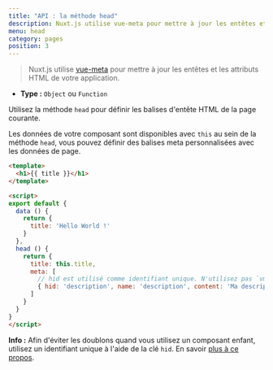 ```yaml
---
title: "API : la méthode head"
description: Nuxt.js utilise vue-meta pour mettre à jour les entêtes et les attributs HTML de votre application.
menu: head
category: pages
position: 3
---
```


> Nuxt.js utilise [vue-meta](https://github.com/nuxt/vue-meta) pour mettre à jour les entêtes et les attributs HTML de votre application.

- **Type :** `Object` ou `Function`

Utilisez la méthode `head` pour définir les balises d'entête HTML de la page courante.

Les données de votre composant sont disponibles avec `this` au sein de la méthode `head`, vous pouvez définir des balises meta personnalisées avec les données de page.

```html
<template>
  <h1>{{ title }}</h1>
</template>

<script>
export default {
  data () {
    return {
      title: 'Hello World !'
    }
  },
  head () {
    return {
      title: this.title,
      meta: [
        // hid est utilisé comme identifiant unique. N'utilisez pas `vmid` car ça ne fonctionnera pas
        { hid: 'description', name: 'description', content: 'Ma description personnalisée' }
      ]
    }
  }
}
</script>
```

<div class="Alert Alert--teal">

<b>Info :</b> Afin d'éviter les doublons quand vous utilisez un composant enfant, utilisez un identifiant unique à l'aide de la clé `hid`. En savoir [plus à ce propos](https://vue-meta.nuxtjs.org/api/#tagidkeyname).

</div>
